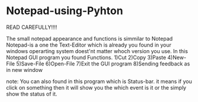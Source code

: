 # Notepad-using-Pyhton
READ CAREFULLY!!!!

The small notepad appearance and functions is simmilar to Notepad 
Notepad-is a one the Text-Editor which is already you found in your windows operarting system doest'nt matter whoch version you use.
In this Notepad GUI program you found Functions.
1)Cut
2)Copy
3)Paste
4)New-File
5)Save-File
6)Open-File
7)Exit the GUI program
8)Sending feedback as in new window


note:
You can also found in this program which is Status-bar.
it means if you click on something then it will show you the which event is it or the simply show the status of it.




